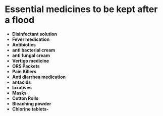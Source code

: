 # Essential medicines to be kept after a flood

* **Disinfectant solution**
* **Fever medication**
* **Antibiotics**
* **anti bacterial cream**
* **anti fungal cream**
* **Vertigo medicine**
* **ORS Packets**
* **Pain Killers**
* **Anti diarrhea medication**
* **antacids**
* **laxatives**
* **Masks**
* **Cotton Rolls**
* **Bleaching powder**
* **Chlorine tablets-**

